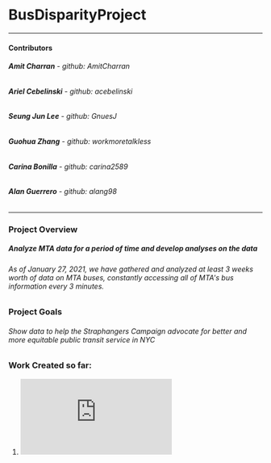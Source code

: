 # **BusDisparityProject**
---
#### Contributors
###### **Amit Charran** - github: AmitCharran
###### **Ariel Cebelinski** - github: acebelinski
###### **Seung Jun Lee** - github: GnuesJ
###### **Guohua Zhang** - github: workmoretalkless
###### **Carina Bonilla** - github: carina2589
###### **Alan Guerrero** - github: alang98
---
### Project Overview
##### Analyze MTA data for a period of time and develop analyses on the data
###### As of January 27, 2021, we have gathered and analyzed at least 3 weeks worth of data on MTA buses, constantly accessing all of MTA's bus information every 3 minutes.

### Project Goals
###### Show data to help the Straphangers Campaign advocate for better and more equitable public transit service in NYC

### Work Created so far:
1. ![Average Bus Ridership](https://github.com/AmitCharran/BusDisparityProject/blob/main/Website/HTML_file_links/Average_Value_Scatter_plot.html)



